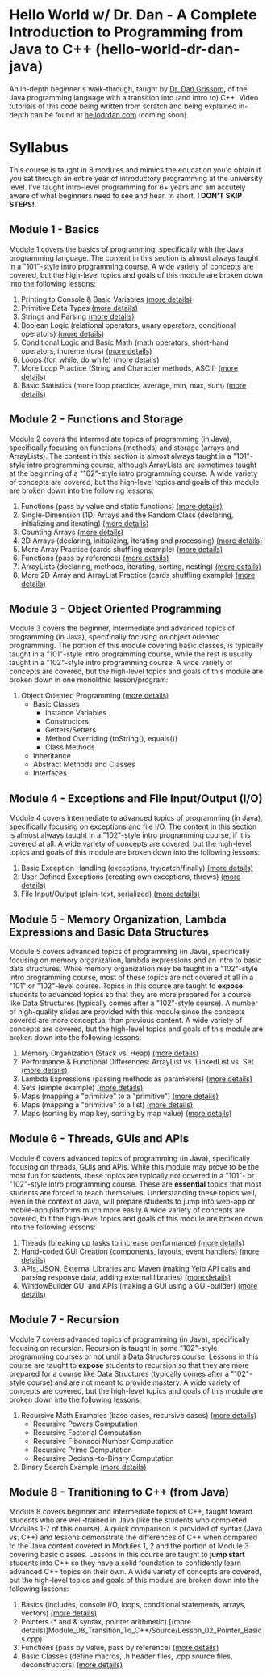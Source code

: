 # Hello World w/ Dr. Dan - A Complete Introduction to Programming from Java to C++ (hello-world-dr-dan-java)
An in-depth beginner's walk-through, taught by [Dr. Dan Grissom](http://www.dangrissom.com), of the Java programming language with a transition into (and intro to) C++. Video tutorials of this code being written from scratch and being explained in-depth can be found at [hellodrdan.com](http://www.hellodrdan.com) (coming soon).

# Syllabus
This course is taught in 8 modules and mimics the education you'd obtain if you sat through an entire year of introductory programming at the university level. I've taught intro-level programming for 6+ years and am accutely aware of what beginners need to see and hear. In short, **I DON'T SKIP STEPS!**.

## Module 1 - Basics
Module 1 covers the basics of programming, specifically with the Java programming language. The content in this section is almost always taught in a "101"-style intro programming course. A wide variety of concepts are covered, but the high-level topics and goals of this module are broken down into the following lessons:
1. Printing to Console & Basic Variables [(more details)](https://github.com/DanGrissom/hello-world-dr-dan-java/blob/master/Module_01_Basics/src/Lesson_01_Basics.java)
2. Primitive Data Types [(more details)](https://github.com/DanGrissom/hello-world-dr-dan-java/blob/master/Module_01_Basics/src/Lesson_02_Primitives.java)
3. Strings and Parsing [(more details)](https://github.com/DanGrissom/hello-world-dr-dan-java/blob/master/Module_01_Basics/src/Lesson_03_Strings_And_Parsing.java)
4. Boolean Logic (relational operators, unary operators, conditional operators) [(more details)](https://github.com/DanGrissom/hello-world-dr-dan-java/blob/master/Module_01_Basics/src/Lesson_04_Logic.java)
5. Conditional Logic and Basic Math (math operators, short-hand operators, incrementors) [(more details)](https://github.com/DanGrissom/hello-world-dr-dan-java/blob/master/Module_01_Basics/src/Lesson_05_Basic_Math.java)
6. Loops (for, while, do while) [(more details)](https://github.com/DanGrissom/hello-world-dr-dan-java/blob/master/Module_01_Basics/src/Lesson_06_Loops_Toy_Examples.java)
7. More Loop Practice (String and Character methods, ASCII) [(more details)](https://github.com/DanGrissom/hello-world-dr-dan-java/blob/master/Module_01_Basics/src/Lesson_07_For_Loop_Char_Password_Analyzer.java)
8. Basic Statistics (more loop practice, average, min, max, sum) [(more details)](https://github.com/DanGrissom/hello-world-dr-dan-java/blob/master/Module_01_Basics/src/Lesson_08_Loops_Stats_Example.java)

## Module 2 - Functions and Storage
Module 2 covers the intermediate topics of programming (in Java), specifically focusing on functions (methods) and storage (arrays and ArrayLists). The content in this section is almost always taught in a "101"-style intro programming course, although ArrayLists are sometimes taught at the beginning of a "102"-style intro programming course. A wide variety of concepts are covered, but the high-level topics and goals of this module are broken down into the following lessons:
1. Functions (pass by value and static functions) [(more details)](https://github.com/DanGrissom/hello-world-dr-dan-java/blob/master/Module_02_Functions_And_Storage/src/Lesson_01_Functions_Pass_By_Value_And_Static.java)
2. Single-Dimension (1D) Arrays and the Random Class (declaring, initializing and iterating) [(more details)](https://github.com/DanGrissom/hello-world-dr-dan-java/blob/master/Module_02_Functions_And_Storage/src/Lesson_02_1D_Array_Toy_Examples.java)
3. Counting Arrays [(more details)](https://github.com/DanGrissom/hello-world-dr-dan-java/blob/master/Module_02_Functions_And_Storage/src/Lesson_03_1D_Counting_Array.java)
4. 2D Arrays (declaring, initializing, iterating and processing) [(more details)](https://github.com/DanGrissom/hello-world-dr-dan-java/blob/master/Module_02_Functions_And_Storage/src/Lesson_04_2D_Array_Bills_Examples.java)
5. More Array Practice (cards shuffling example) [(more details)](https://github.com/DanGrissom/hello-world-dr-dan-java/blob/master/Module_02_Functions_And_Storage/src/Lesson_05_1D_Array_Cards_Example.java)
6. Functions (pass by reference) [(more details)](https://github.com/DanGrissom/hello-world-dr-dan-java/blob/master/Module_02_Functions_And_Storage/src/Lesson_06_Functions_Pass_By_Reference_Cards_Example.java)
7. ArrayLists (declaring, methods, iterating, sorting, nesting) [(more details)](https://github.com/DanGrissom/hello-world-dr-dan-java/blob/master/Module_02_Functions_And_Storage/src/Lesson_07_ArrayList_Toy_Examples.java)
8. More 2D-Array and ArrayList Practice (cards shuffling example) [(more details)](https://github.com/DanGrissom/hello-world-dr-dan-java/blob/master/Module_02_Functions_And_Storage/src/Lesson_08_2D_Arrays_And_ArrayList_Cards_Example.java)

## Module 3 - Object Oriented Programming
Module 3 covers the beginner, intermediate and advanced topics of programming (in Java), specifically focusing on object oriented programming. The portion of this module covering basic classes, is typically taught in a "101"-style intro programming course, while the rest is usually taught in a "102"-style intro programming course. A wide variety of concepts are covered, but the high-level topics and goals of this module are broken down in one monolithic lesson/program:
1. Object Oriented Programming [(more details)](https://github.com/DanGrissom/hello-world-dr-dan-java/blob/master/Module_03_Advanced_OOP/src/client/Lesson_01_OOP_StarWarsUniverseClient.java)
   - Basic Classes
     - Instance Variables
     - Constructors
     - Getters/Setters
     - Method Overriding (toString(), equals())
     - Class Methods
   - Inheritance
   - Abstract Methods and Classes
   - Interfaces

## Module 4 - Exceptions and File Input/Output (I/O)
Module 4 covers intermediate to advanced topics of programming (in Java), specifically focusing on exceptions and file I/O. The content in this section is almost always taught in a "102"-style intro programming course, if it is covered at all. A wide variety of concepts are covered, but the high-level topics and goals of this module are broken down into the following lessons:
1. Basic Exception Handling (exceptions, try/catch/finally) [(more details)](https://github.com/DanGrissom/hello-world-dr-dan-java/blob/master/Module_04_Exceptions_And_File_IO/src/Lesson_01_Exception_Handling_Toy_Example.java)
2. User Defined Exceptions (creating own exceptions, throws) [(more details)](https://github.com/DanGrissom/hello-world-dr-dan-java/blob/master/Module_04_Exceptions_And_File_IO/src/Lesson_02_Custom_Exceptions_Password_Manager_Example.java)
3. File Input/Output (plain-text, serialized) [(more details)](https://github.com/DanGrissom/hello-world-dr-dan-java/blob/master/Module_04_Exceptions_And_File_IO/src/Lesson_03_File_IO_PasswordManager_Example.java)

## Module 5 - Memory Organization, Lambda Expressions and Basic Data Structures
Module 5 covers advanced topics of programming (in Java), specifically focusing on memory organization, lambda expressions and an intro to basic data structures. While memory organization may be taught in a "102"-style intro programming course, most of these topics are not covered at all in a "101" or "102"-level course. Topics in this course are taught to **expose** students to advanced topics so that they are more prepared for a course like Data Structures (typically comes after a "102"-style course). A number of high-quality slides are provided with this module since the concepts covered are more conceptual than previous content. A wide variety of concepts are covered, but the high-level topics and goals of this module are broken down into the following lessons:
1. Memory Organization (Stack vs. Heap) [(more details)](https://github.com/DanGrissom/hello-world-dr-dan-java/blob/master/Module_05_Memory_Org_Lambda_Expressions_And_Datastructures/src/Lesson_01_Stack_Vs_Heap.java)
2. Performance & Functional Differences: ArrayList vs. LinkedList vs. Set [(more details)](https://github.com/DanGrissom/hello-world-dr-dan-java/blob/master/Module_05_Memory_Org_Lambda_Expressions_And_Datastructures/src/Lesson_02_ArrayList_Vs_LinkedList_Vs_Set.java)
3. Lambda Expressions (passing methods as parameters) [(more details)](https://github.com/DanGrissom/hello-world-dr-dan-java/blob/master/Module_05_Memory_Org_Lambda_Expressions_And_Datastructures/src/Lesson_03_Lambda_Expressions.java)
4. Sets (simple example) [(more details)](https://github.com/DanGrissom/hello-world-dr-dan-java/blob/master/Module_05_Memory_Org_Lambda_Expressions_And_Datastructures/src/Lesson_04_Set_Basics_Countries_Visited_Example.java)
5. Maps (mapping a "primitive" to a "primitive") [(more details)](https://github.com/DanGrissom/hello-world-dr-dan-java/blob/master/Module_05_Memory_Org_Lambda_Expressions_And_Datastructures/src/Lesson_05_Map_Simple_Values_Countries_Visited_Example.java)
6. Maps (mapping a "primitive" to a list) [(more details)](https://github.com/DanGrissom/hello-world-dr-dan-java/blob/master/Module_05_Memory_Org_Lambda_Expressions_And_Datastructures/src/Lesson_06_Map_Complex_Values_Countries_Visited_Example.java)
7. Maps (sorting by map key, sorting by map value) [(more details)](https://github.com/DanGrissom/hello-world-dr-dan-java/blob/master/Module_05_Memory_Org_Lambda_Expressions_And_Datastructures/src/Lesson_07_Maps_Table_Contents_Word_Count_Example.java)

## Module 6 - Threads, GUIs and APIs
Module 6 covers advanced topics of programming (in Java), specifically focusing on threads, GUIs and APIs. While this module may prove to be the most fun for students, these topics are typically not covered in a "101"- or "102"-style intro programming course. These are **essential** topics that most students are forced to teach themselves. Understanding these topics well, even in the context of Java, will prepare students to jump into web-app or mobile-app platforms much more easily.A wide variety of concepts are covered, but the high-level topics and goals of this module are broken down into the following lessons:
1. Theads (breaking up tasks to increase performance) [(more details)](https://github.com/DanGrissom/hello-world-dr-dan-java/blob/master/Module_06_Threads_GUIs_And_APIs/src/main/java/Lesson_01_Threads.java)
2. Hand-coded GUI Creation (components, layouts, event handlers) [(more details)](https://github.com/DanGrissom/hello-world-dr-dan-java/blob/master/Module_06_Threads_GUIs_And_APIs/src/main/java/Lesson_02_Handcoded_GUI_Self_Destructing.java)
3. APIs, JSON, External Libraries and Maven (making Yelp API calls and parsing response data, adding external libraries) [(more details)](https://github.com/DanGrissom/hello-world-dr-dan-java/blob/master/Module_06_Threads_GUIs_And_APIs/src/main/java/Lesson_03_APIs_JSON_Libraries_Maven.java)
4. WindowBuilder GUI and APIs (making a GUI using a GUI-builder) [(more details)](https://github.com/DanGrissom/hello-world-dr-dan-java/blob/master/Module_06_Threads_GUIs_And_APIs/src/main/java/Lesson_04_Windowbuilder_GUI_APIs.java)

## Module 7 - Recursion
Module 7 covers advanced topics of programming (in Java), specifically focusing on recursion. Recursion is taught in some "102"-style programming courses or not until a Data Structures course. Lessons in this course are taught to **expose** students to recursion so that they are more prepared for a course like Data Structures (typically comes after a "102"-style course) and are not meant to provide mastery. A wide variety of concepts are covered, but the high-level topics and goals of this module are broken down into the following lessons:
1. Recursive Math Examples (base cases, recursive cases) [(more details)](https://github.com/DanGrissom/hello-world-dr-dan-java/blob/master/Module_07_Recursion/src/Lesson_01_Recursion_Math_Examples.java)
   - Recursive Powers Computation
   - Recursive Factorial Computation
   - Recursive Fibonacci Number Computation
   - Recursive Prime Computation
   - Recursive Decimal-to-Binary Computation
2. Binary Search Example [(more details)](https://github.com/DanGrissom/hello-world-dr-dan-java/blob/master/Module_07_Recursion/src/Lesson_02_Recusion_Binary_Search_Example.java)

## Module 8 - Tranitioning to C++ (from Java)
Module 8 covers beginner and intermediate topics of C++, taught toward students who are well-trained in Java (like the students who completed Modules 1-7 of this course). A quick comparison is provided of syntax (Java vs. C++) and lessons demonstrate the differences of C++ when compared to the Java content covered in Modules 1, 2 and the portion of Module 3 covering basic classes. Lessons in this course are taught to **jump start** students into C++ so they have a solid foundation to confidently learn advanced C++ topics on their own. A wide variety of concepts are covered, but the high-level topics and goals of this module are broken down into the following lessons:
1. Basics (includes, console I/O, loops, conditional statements, arrays, vectors) [(more details)](Module_08_Transition_To_C++/Source/Lesson_01_C++_Basics.cpp)
2. Pointers (* and & syntax, pointer arithmetic) [(more details)]Module_08_Transition_To_C++/Source/Lesson_02_Pointer_Basics.cpp)
3. Functions (pass by value, pass by reference) [(more details)](Module_08_Transition_To_C++/Source/Lesson_03_Pass_By_Reference_Vs_Value.cpp)
4. Basic Classes (define macros, .h header files, .cpp source files, deconstructors) [(more details)](Module_08_Transition_To_C++/Source/Lesson_04_Burrito_Client.cpp)
